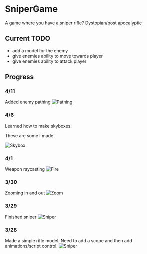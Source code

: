 # SniperGame

A game where you have a sniper rifle? Dystopian/post apocalyptic

## Current TODO
- add a model for the enemy
- give enemies ability to move towards player
- give enemies ability to attack player

## Progress

### 4/11
Added enemy pathing
![Pathing](Assets/Resources/Images/pathing.gif "pathing")

### 4/6
Learned how to make skyboxes!

These are some I made

![Skybox](Assets/Resources/Images/skyboxes.png "skybox")

### 4/1 
Weapon raycasting
![Fire](Assets/Resources/Images/fire.gif "fire")

### 3/30
Zooming in and out
![Zoom](Assets/Resources/Images/zoom.gif "zoom")

### 3/29
Finished sniper
![Sniper](Assets/Resources/Images/sniperFinished.PNG "sniper")

### 3/28
Made a simple rifle model. Need to add a scope and then add animations/script control.
![Sniper](Assets/Resources/Images/sniper.PNG "sniper")
